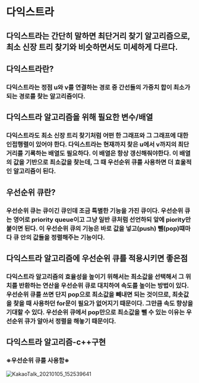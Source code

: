 # 다익스트라
## 다익스트라는 간단히 말하면 최단거리 찾기 알고리즘으로, 최소 신장 트리 찾기와 비슷하면서도 미세하게 다르다. 
## 다익스트라란?
### 다익스트라는 정점 u와 v를 연결하는 경로 중 간선들의 가중치 합이 최소가 되는 경로를 찾는 알고리즘이다.
## 다익스트라 알고리즘을 위해 필요한 변수/배열
### 다익스트라도 최소 신장 트리 찾기처럼 어떤 한 그래프와 그 그래프에 대한 인접행렬이 있어야 한다. 다익스트라는 현재까지 찾은 u에서 v까지의 최단거리를 기록하는 배열도 필요하다. 이 배열은 항상 갱신해줘야한다. 이 배열의 값을 기반으로 최소값을 찾는데, 그 때 우선순위 큐를 사용하면 더 효울적인 알고리즘이 된다.
## 우선순위 큐란?
### 우선순위 큐는 큐이긴 큐인데 조금 특별한 기능을 가진 큐이다. 우선순위 큐는 영어로 priority queue이고 그냥 일반 큐처럼 선언하되 앞에 piority만 붙이면 된다. 이 우선순위 큐의 기능은 바로 값을 넣고(push) 뺄(pop)떄마다 큐 안의 값들을 정렬해주는 기능이다.
## 다익스트라 알고리즘에 우선순위 큐를 적용시키면 좋은점
### 다익스트라 알고리즘의 효율성을 높이기 위해서는 최소값을 선택해서 그 위치를 반환하는 연산을 우선순위 큐로 대치하여 속도를 높이는 방법이 있다. 우선순위 큐를 쓰면 단지 pop으로 최소값을 빼내면 되는 것이므로, 최솟값을 찾을 때 사용하던 for문이 필요가 없어지기 때문이다. 그만큼 속도 향상을 기대할 수 있다. 우선순위 큐에서 pop만으로 최소값을 뺄 수 있는 이유는 우선순위 큐가 알아서 정렬을 해놓기 때문이다.
## 다익스트라 알고리즘-c++구현
### ※우선순위 큐를 사용함※
![KakaoTalk_20210105_152539641](https://user-images.githubusercontent.com/72057688/103613890-c11d9080-4f6a-11eb-8287-0bc4b8f355ae.png)
